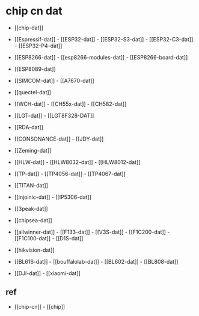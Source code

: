 
# chip cn dat 

- [[chip-dat]]


- [[Espressif-dat]] - [[ESP32-dat]] - [[ESP32-S3-dat]] - [[ESP32-C3-dat]] - [[ESP32-P4-dat]]

- [[ESP8266-dat]] - [[esp8266-modules-dat]] - [[ESP8266-board-dat]]

- [[ESP8089-dat]]

- [[SIMCOM-dat]]  - [[A7670-dat]]

- [[quectel-dat]]

- [[WCH-dat]] - [[CH55x-dat]] - [[CH582-dat]]

- [[LGT-dat]] - [[LGT8F328-DAT]]

- [[RDA-dat]]

- [[CONSONANCE-dat]] - [[JDY-dat]]

- [[Zeming-dat]]

- [[HLW-dat]] - [[HLW8032-dat]] - [[HLW8012-dat]]



- [[TP-dat]] - [[TP4056-dat]] - [[TP4067-dat]]

- [[TITAN-dat]]

- [[injoinic-dat]] - [[IP5306-dat]]

- [[3peak-dat]]

- [[chipsea-dat]]

- [[allwinner-dat]] - [[F133-dat]] - [[V3S-dat]] - [[F1C200-dat]] - [[F1C100-dat]] - [[D1S-dat]]

- [[hikvision-dat]]

- [[BL616-dat]] - [[bouffalolab-dat]] - [[BL602-dat]] - [[BL808-dat]]


- [[DJI-dat]] - [[xiaomi-dat]]


## ref 

- [[chip-cn]] - [[chip]]
